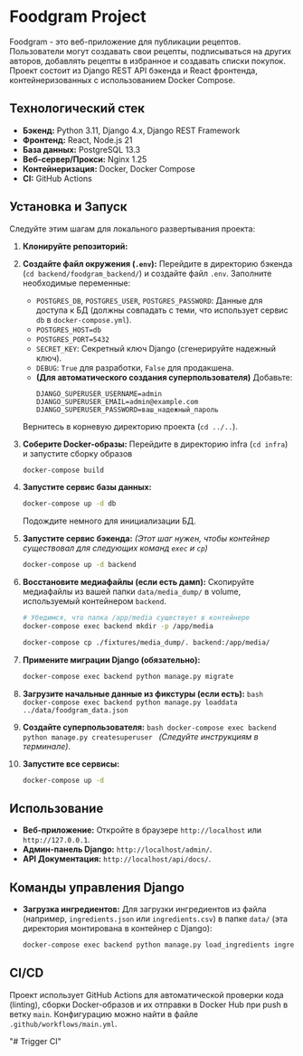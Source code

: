 # Foodgram Project

Foodgram - это веб-приложение для публикации рецептов. Пользователи могут создавать свои рецепты, подписываться на других авторов, добавлять рецепты в избранное и создавать списки покупок. Проект состоит из Django REST API бэкенда и React фронтенда, контейнеризованных с использованием Docker Compose.

## Технологический стек

*   **Бэкенд:** Python 3.11, Django 4.x, Django REST Framework
*   **Фронтенд:** React, Node.js 21
*   **База данных:** PostgreSQL 13.3
*   **Веб-сервер/Прокси:** Nginx 1.25
*   **Контейнеризация:** Docker, Docker Compose
*   **CI:** GitHub Actions

## Установка и Запуск

Следуйте этим шагам для локального развертывания проекта:

1.  **Клонируйте репозиторий:**

2.  **Создайте файл окружения (`.env`):**
    Перейдите в директорию бэкенда (`cd backend/foodgram_backend/`) и создайте файл `.env`. Заполните необходимые переменные:
    *   `POSTGRES_DB`, `POSTGRES_USER`, `POSTGRES_PASSWORD`: Данные для доступа к БД (должны совпадать с теми, что использует сервис `db` в `docker-compose.yml`).
    *   `POSTGRES_HOST=db`
    *   `POSTGRES_PORT=5432`
    *   `SECRET_KEY`: Секретный ключ Django (сгенерируйте надежный ключ).
    *   `DEBUG`: `True` для разработки, `False` для продакшена.
    *   **(Для автоматического создания суперпользователя)** Добавьте:
        ```dotenv
        DJANGO_SUPERUSER_USERNAME=admin
        DJANGO_SUPERUSER_EMAIL=admin@example.com
        DJANGO_SUPERUSER_PASSWORD=ваш_надежный_пароль
        ```
    Вернитесь в корневую директорию проекта (`cd ../..`).

4.  **Соберите Docker-образы:**
    Перейдите в директорию infra (`cd infra`) и запустите сборку образов
    ```bash
    docker-compose build
    ```

6.  **Запустите сервис базы данных:**
    ```bash
    docker-compose up -d db
    ```
    Подождите немного для инициализации БД.

7.  **Запустите сервис бэкенда:**
    *(Этот шаг нужен, чтобы контейнер существовал для следующих команд `exec` и `cp`)*
    ```bash
    docker-compose up -d backend
    ```

8.  **Восстановите медиафайлы (если есть дамп):**
    Скопируйте медиафайлы из вашей папки `data/media_dump/` в volume, используемый контейнером `backend`.
    ```bash
    # Убедимся, что папка /app/media существует в контейнере
    docker-compose exec backend mkdir -p /app/media

    docker-compose cp ./fixtures/media_dump/. backend:/app/media/
    ```

9.  **Примените миграции Django (обязательно):**
    ```bash
    docker-compose exec backend python manage.py migrate
    ```

10.  **Загрузите начальные данные из фикстуры (если есть):**
    ```bash
    docker-compose exec backend python manage.py loaddata ../data/foodgram_data.json
    ```

11. **Создайте суперпользователя:**
        ```bash
        docker-compose exec backend python manage.py createsuperuser
        ```
        *(Следуйте инструкциям в терминале)*.

12. **Запустите все сервисы:**
    ```bash
    docker-compose up -d
    ```

## Использование

*   **Веб-приложение:** Откройте в браузере `http://localhost` или `http://127.0.0.1`.
*   **Админ-панель Django:** `http://localhost/admin/`.
*   **API Документация:** `http://localhost/api/docs/`.

## Команды управления Django

*   **Загрузка ингредиентов:**
    Для загрузки ингредиентов из файла (например, `ingredients.json` или `ingredients.csv`) в папке `data/` (эта директория монтирована в контейнер с Django):
    ```bash
    docker-compose exec backend python manage.py load_ingredients ingredients.json
    ```

## CI/CD

Проект использует GitHub Actions для автоматической проверки кода (linting), сборки Docker-образов и их отправки в Docker Hub при push в ветку `main`. Конфигурацию можно найти в файле `.github/workflows/main.yml`.

"# Trigger CI" 
